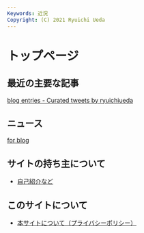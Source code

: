 ```yaml
---
Keywords: 近況
Copyright: (C) 2021 Ryuichi Ueda
---
```


# トップページ 

## 最近の主要な記事

<a class="twitter-timeline" href="https://twitter.com/ryuichiueda/timelines/1368434533897367552?ref_src=twsrc%5Etfw">blog entries - Curated tweets by ryuichiueda</a> <script async src="https://platform.twitter.com/widgets.js" charset="utf-8"></script>

## ニュース

<a class="twitter-grid" data-partner="tweetdeck" href="https://twitter.com/ryuichiueda/timelines/990954344894771200?ref_src=twsrc%5Etfw">for blog</a> <script async src="https://platform.twitter.com/widgets.js" charset="utf-8"></script>

## サイトの持ち主について

* [自己紹介など](/?page=bio)

## このサイトについて

* [本サイトについて（プライバシーポリシー）](https://b.ueda.tech/?page=privacy)
